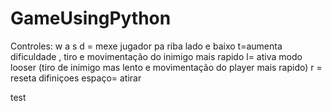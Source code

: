 ﻿# GameUsingPython
Controles:
w a s d = mexe jugador pa riba lado e baixo
t=aumenta dificuldade , tiro e movimentação do inimigo mais rapido
l= ativa modo looser (tiro de inimigo mas lento e movimentação do player mais rapido)
r = reseta difiniçoes 
espaço= atirar 


test 
